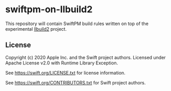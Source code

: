 # swiftpm-on-llbuild2

This repository will contain SwiftPM build rules written on top of the experimental [llbuild2](https://github.com/apple/swift-llbuild2) project.

## License

Copyright (c) 2020 Apple Inc. and the Swift project authors.
Licensed under Apache License v2.0 with Runtime Library Exception.

See https://swift.org/LICENSE.txt for license information.

See https://swift.org/CONTRIBUTORS.txt for Swift project authors.
